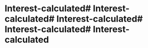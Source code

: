 # Interest-calculated# Interest-calculated# Interest-calculated# Interest-calculated# Interest-calculated
